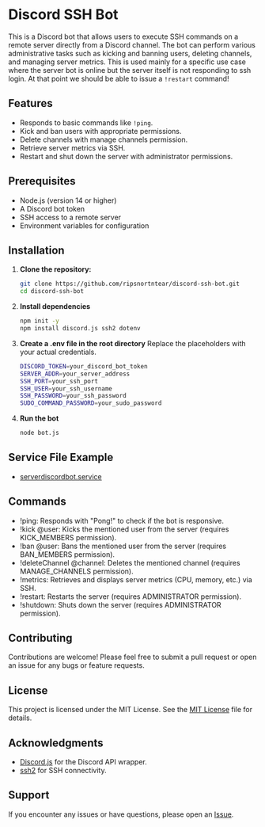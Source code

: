 # Discord SSH Bot

This is a Discord bot that allows users to execute SSH commands on a remote server directly from a Discord channel. The bot can perform various administrative tasks such as kicking and banning users, deleting channels, and managing server metrics. This is used mainly for a specific use case where the server bot is online but the server itself is not responding to ssh login. At that point we should be able to issue a `!restart` command!

## Features

- Responds to basic commands like `!ping`.
- Kick and ban users with appropriate permissions.
- Delete channels with manage channels permission.
- Retrieve server metrics via SSH.
- Restart and shut down the server with administrator permissions.

## Prerequisites

- Node.js (version 14 or higher)
- A Discord bot token
- SSH access to a remote server
- Environment variables for configuration

## Installation

1. **Clone the repository:**

   ```bash
   git clone https://github.com/ripsnortntear/discord-ssh-bot.git
   cd discord-ssh-bot

2. **Install dependencies**

   ```bash
   npm init -y
   npm install discord.js ssh2 dotenv
   
3. **Create a .env file in the root directory**
   Replace the placeholders with your actual credentials.
   
   ```bash
   DISCORD_TOKEN=your_discord_bot_token
   SERVER_ADDR=your_server_address
   SSH_PORT=your_ssh_port
   SSH_USER=your_ssh_username
   SSH_PASSWORD=your_ssh_password
   SUDO_COMMAND_PASSWORD=your_sudo_password

4. **Run the bot**

   ```bash
   node bot.js

## Service File Example

  - [serverdiscordbot.service](serverdiscordbot.service.example)

## Commands

 - !ping: Responds with "Pong!" to check if the bot is responsive.
 - !kick @user: Kicks the mentioned user from the server (requires KICK_MEMBERS permission).
 - !ban @user: Bans the mentioned user from the server (requires BAN_MEMBERS permission).
 - !deleteChannel @channel: Deletes the mentioned channel (requires MANAGE_CHANNELS permission).
 - !metrics: Retrieves and displays server metrics (CPU, memory, etc.) via SSH.
 - !restart: Restarts the server (requires ADMINISTRATOR permission).
 - !shutdown: Shuts down the server (requires ADMINISTRATOR permission).

## Contributing

   Contributions are welcome! Please feel free to submit a pull request or open an issue for any bugs or feature requests.

## License

  This project is licensed under the MIT License. See the [MIT License](MIT.license) file for details.

## Acknowledgments

  - [Discord.js](https://github.com/username/repository/blob/main/MIT.license](https://github.com/discordjs/discord.js)) for the Discord API wrapper.
  - [ssh2](https://github.com/username/repository/blob/main/MIT.license](https://github.com/mscdex/ssh2)) for SSH connectivity.

## Support

   If you encounter any issues or have questions, please open an [Issue](https://github.com/ripsnortntear/serverbot/issues).
